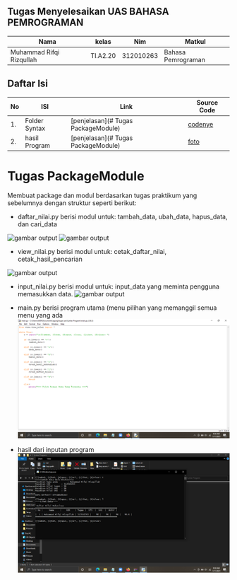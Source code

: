 ## Tugas Menyelesaikan UAS BAHASA PEMROGRAMAN
| Nama | kelas | Nim | Matkul |
| -- | --- | ---- | ----------- |
| Muhammad Rifqi Rizqullah | TI.A2.20 | 312010263  | Bahasa Pemrograman |
## Daftar Isi
| No | ISI | Link | Source Code |
| -- | --- | ---- | ----------- |
| 1. | Folder Syntax | [penjelasan](# Tugas PackageModule) | [codenye](main.py) |
| 2. | hasil Program | [penjelasan](# Tugas PackageModule) | [foto](image) |  

# Tugas PackageModule
Membuat package dan modul berdasarkan tugas praktikum yang sebelumnya dengan struktur seperti berikut:

- daftar_nilai.py berisi modul untuk: tambah_data, ubah_data, hapus_data, dan cari_data

![gambar output](image/daftarnilai.png)
![gambar output](image/daftarnilai2.png)

- view_nilai.py berisi modul untuk: cetak_daftar_nilai, cetak_hasil_pencarian

![gambar output](image/viewnilai.png)

- input_nilai.py berisi modul untuk: input_data yang meminta pengguna memasukkan data.
![gambar output](image/inputnilai.png)

- main.py berisi program utama (menu pilihan yang memanggil semua menu yang ada
![gambar output](image/main.png)

- hasil dari inputan program 
![gambar output](image/hasil.png)




